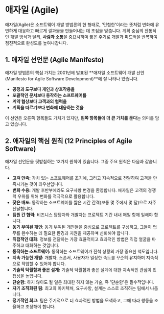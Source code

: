# 애자일 (Agile)

애자일(Agile)은 소프트웨어 개발 방법론의 한 형태로, '민첩한'이라는 뜻처럼 변화에 유연하게 대응하고 빠르게 결과물을 만들어내는 데 초점을 맞춥니다. 계획 중심의 전통적인 개발 방식과 달리, **사람과 소통**을 중요시하며 짧은 주기로 개발과 피드백을 반복하여 점진적으로 완성도를 높여나갑니다.

## 1. 애자일 선언문 (Agile Manifesto)

애자일 방법론의 핵심 가치는 2001년에 발표된 **애자일 소프트웨어 개발 선언(Manifesto for Agile Software Development)**에 잘 나타나 있습니다.

- **공정과 도구보다 개인과 상호작용을**
- **포괄적인 문서보다 동작하는 소프트웨어를**
- **계약 협상보다 고객과의 협력을**
- **계획을 따르기보다 변화에 대응하는 것을**

이 선언은 오른쪽 항목들도 가치가 있지만, **왼쪽 항목들에 더 큰 가치를 둔다**는 의미를 담고 있습니다.

## 2. 애자일의 핵심 원칙 (12 Principles of Agile Software)

애자일 선언문을 뒷받침하는 12가지 원칙이 있습니다. 그중 주요 원칙은 다음과 같습니다.

- **고객 만족:** 가치 있는 소프트웨어를 조기에, 그리고 지속적으로 전달하여 고객을 만족시키는 것이 최우선입니다.
- **변화 수용:** 개발 후반부에라도 요구사항 변경을 환영합니다. 애자일은 고객의 경쟁력 우위를 위해 변화를 적극적으로 활용합니다.
- **잦은 배포:** 동작하는 소프트웨어를 짧은 시간 간격(보통 몇 주에서 몇 달)으로 자주 전달합니다.
- **팀원 간 협력:** 비즈니스 담당자와 개발자는 프로젝트 기간 내내 매일 함께 일해야 합니다.
- **동기 부여된 개인:** 동기 부여된 개인들을 중심으로 프로젝트를 구성하고, 그들이 업무를 완수하는 데 필요한 환경과 지원을 제공하며 신뢰해야 합니다.
- **직접적인 대화:** 정보를 전달하는 가장 효율적이고 효과적인 방법은 직접 얼굴을 마주하고 대화하는 것입니다.
- **동작하는 소프트웨어:** 동작하는 소프트웨어가 진척 상황의 가장 중요한 척도입니다.
- **지속 가능한 개발:** 개발자, 스폰서, 사용자가 일정한 속도를 꾸준히 유지하며 지속적으로 작업할 수 있어야 합니다.
- **기술적 탁월함과 좋은 설계:** 기술적 탁월함과 좋은 설계에 대한 지속적인 관심이 민첩성을 높입니다.
- **단순함:** 하지 않아도 될 일은 최대한 하지 않는 기술, 즉 '단순함'은 필수적입니다.
- **자기 조직화된 팀:** 최고의 아키텍처, 요구사항, 설계는 스스로 조직하는 팀에서 나옵니다.
- **정기적인 회고:** 팀은 주기적으로 더 효과적인 방법을 모색하고, 그에 따라 행동을 조율하고 조정해야 합니다.
